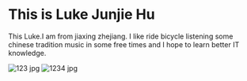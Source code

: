 <!DOCTYPE html>
<html>
<body>

<h1>This is Luke Junjie Hu</h1>
<p>This Luke.I am from jiaxing zhejiang. I like ride bicycle listening some chinese tradition music in some free times and I hope to learn better IT knowledge.</p>

</body>
</html>

![123 jpg](https://user-images.githubusercontent.com/127079053/223109026-0122ea43-1d52-4bff-8e3a-3527bf644347.jpg)
![1234 jpg](https://user-images.githubusercontent.com/127079053/223129827-bbf02594-61d5-47a0-b205-6175fb1cda49.jpg)
